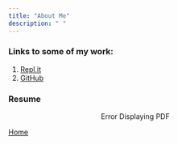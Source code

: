 ```yaml
---
title: "About Me"
description: " "
---
```


### Links to some of my work:

1. [Repl.it](https://replit.com/@WyattGeorge)
2. [GitHub](https://github.com/wyattg71/)

### Resume

<div style="margin:0 auto;text-align:center">
    <object style="margin-left:auto;margin-right:auto;text-align:center"  width="750" height="500" type="application/pdf" data="Resume_Wyatt_George.pdf?#zoom=85&scrollbar=0&toolbar=0&navpanes=0">
        <p>Error Displaying PDF</p>
    </object>
</div>

[Home](/)
